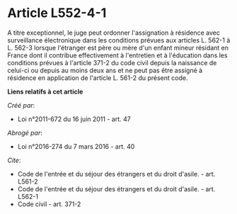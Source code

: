 # Article L552-4-1

A titre exceptionnel, le juge peut ordonner l'assignation à résidence avec surveillance électronique dans les conditions
prévues aux articles L. 562-1 à L. 562-3 lorsque l'étranger est père ou mère d'un enfant mineur résidant en France dont il
contribue effectivement à l'entretien et à l'éducation dans les conditions prévues à l'article 371-2 du code civil depuis la
naissance de celui-ci ou depuis au moins deux ans et ne peut pas être assigné à résidence en application de l'article L.
561-2 du présent code.

**Liens relatifs à cet article**

_Créé par_:

  - Loi n°2011-672 du 16 juin 2011 - art. 47

_Abrogé par_:

  - Loi n°2016-274 du 7 mars 2016 - art. 40

_Cite_:

  - Code de l'entrée et du séjour des étrangers et du droit d'asile. - art. L561-2
  - Code de l'entrée et du séjour des étrangers et du droit d'asile. - art. L562-1
  - Code civil - art. 371-2
